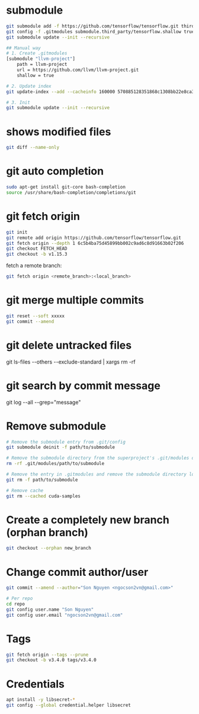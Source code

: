 # submodule
```Bash
git submodule add -f https://github.com/tensorflow/tensorflow.git third_party/tensorflow
git config -f .gitmodules submodule.third_party/tensorflow.shallow true
git submodule update --init --recursive

## Manual way
# 1. Create .gitmodules
[submodule "llvm-project"]
	path = llvm-project
	url = https://github.com/llvm/llvm-project.git
	shallow = true

# 2. Update index
git update-index --add --cacheinfo 160000 570885128351868c1308bb22e8ca351d318bc4a1 llvm-project

# 3. Init
git submodule update --init --recursive
```


# shows modified files
```Bash
git diff --name-only
```

# git auto completion
```Bash
sudo apt-get install git-core bash-completion
source /usr/share/bash-completion/completions/git
```

# git fetch origin
```Bash
git init
git remote add origin https://github.com/tensorflow/tensorflow.git
git fetch origin --depth 1 6c5b4ba75d45899bb002c9ad6c8d91663b02f206
git checkout FETCH_HEAD
git checkout -b v1.15.3
```

fetch a remote branch:
```Bash
git fetch origin <remote_branch>:<local_branch>
```

# git merge multiple commits
```Bash
git reset --soft xxxxx
git commit --amend
```

# git delete untracked files
git ls-files --others --exclude-standard | xargs rm -rf

# git search by commit message
git log --all --grep="message"

# Remove submodule
```Bash
# Remove the submodule entry from .git/config
git submodule deinit -f path/to/submodule

# Remove the submodule directory from the superproject's .git/modules directory
rm -rf .git/modules/path/to/submodule

# Remove the entry in .gitmodules and remove the submodule directory located at path/to/submodule
git rm -f path/to/submodule

# Remove cache
git rm --cached cuda-samples
```

# Create a completely new branch (orphan branch)
```Bash
git checkout --orphan new_branch
```

# Change commit author/user
```Bash
git commit --amend --author="Son Nguyen <ngocson2vn@gmail.com>"

# Per repo
cd repo
git config user.name "Son Nguyen"
git config user.email "ngocson2vn@gmail.com"
```

# Tags
```Bash
git fetch origin --tags --prune
git checkout -b v3.4.0 tags/v3.4.0
```

# Credentials
```Bash
apt install -y libsecret-*
git config --global credential.helper libsecret
```
